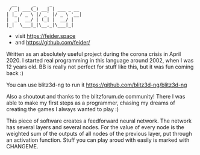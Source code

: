 ```
  __      _     _
 / _| ___(_) __| | ___ _ __
| |_ / _ \ |/ _` |/ _ \ '__|
|  _|  __/ | (_| |  __/ |
|_|  \___|_|\__,_|\___|_|
```
* visit https://feider.space
* and https://github.com/feider/

Written as an absolutely useful project during the corona crisis in April 2020.
I started real programming in this language around 2002, when I was 12 years old.
BB is really not perfect for stuff like this, but it was fun coming back :)

You can use blitz3d-ng to run it
https://github.com/blitz3d-ng/blitz3d-ng

Also a shoutout and thanks to the blitzforum.de community!
There I was able to make my first steps as a programmer, chasing my dreams of creating the games I always wanted to play :)

This piece of software creates a feedforward neural network.
The network has several layers and several nodes.
For the value of every node is the weighted sum of the outputs of all nodes of the previous layer, put through an activation function.
Stuff you can play aroud with easily is marked with CHANGEME.
